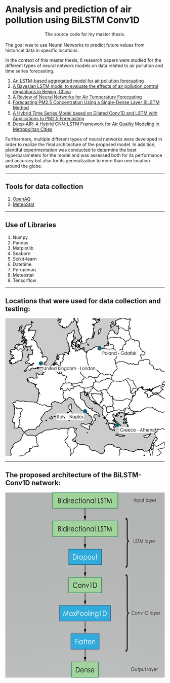 # Analysis and prediction of air pollution using BiLSTM Conv1D
<div align="center">The source code for my master thesis.</div>
<br/>
The goal was to use Neural Networks to predict future values from historical data in specific locations. 

In the context of this master thesis, 6 research papers were studied for the different types of neural network models on data related to air pollution and time series forecasting.

1. [An LSTM-based aggregated model for air pollution forecasting](https://www.sciencedirect.com/science/article/pii/S1309104220301215)
2. [A Bayesian LSTM model to evaluate the effects of air pollution control regulations in Beijing, China](https://www.sciencedirect.com/science/article/abs/pii/S1462901120313538)
3. [A Review of Neural Networks for Air Temperature Forecasting](https://www.mdpi.com/2073-4441/13/9/1294/htm)
4. [Forecasting PM2.5 Concentration Using a Single-Dense Layer BiLSTM Method](https://www.mdpi.com/2079-9292/10/15/1808/htm)
5. [A Hybrid Time Series Model based on Dilated Conv1D and LSTM with Applications to PM2.5 Forecasting](https://www.semanticscholar.org/paper/A-Hybrid-Time-Series-Model-based-on-Dilated-Conv1D-Zhao-Cheng/5ab4208e8eb941bf442e24cc71d604a9b2c65c1a)
6. [Deep-AIR: A Hybrid CNN-LSTM Framework for Air Quality Modeling in Metropolitan Cities](https://arxiv.org/abs/2103.14587)

Furthermore, multiple different types of neural networks were developed in order to realize the final architecture of the proposed model. In addition, plentiful experimentation was conducted to determine the best hyperparameters for the model and was assessed both for its performance and accuracy but also for its generalization to more than one location around the globe.

---

## Tools for data collection

1. [OpenAQ](https://openaq.org/#/)
2. [MeteoStat](https://meteostat.net/en/)

---

## Use of Libraries

1. Numpy
2. Pandas
3. Matplotlib
4. Seaborn
5. Scikit-learn
6. Datetime
7. Py-openaq
8. Meteostat
9. Tensorflow

---

## Locations that were used for data collection and testing:

![Map Countries](https://github.com/GeorgeCodeHub/Analysis-and-prediction-of-air-pollution-using-BiLSTM-Conv1D/blob/main/MapCountries.png)

---

## The proposed architecture of the BiLSTM-Conv1D network:
![NN architecture](https://github.com/GeorgeCodeHub/Analysis-and-prediction-of-air-pollution-using-BiLSTM-Conv1D/blob/main/BiLSTM-COnv1D.jpg)
